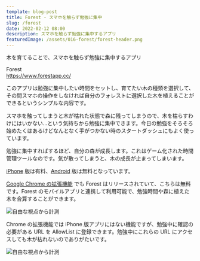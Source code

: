 ```yaml
---
template: blog-post
title: Forest - スマホを触らず勉強に集中
slug: /forest
date: 2022-02-12 08:00
description: スマホを触らず勉強に集中するアプリ
featuredImage: /assets/016-forest/forest-header.png
---
```


木を育てることで、スマホを触らず勉強に集中するアプリ

Forest  
https://www.forestapp.cc/

このアプリは勉強に集中したい時間をセットし、育てたい木の種類を選択して、その間スマホの操作をしなければ自分のフォレストに選択した木を植えることができるというシンプルな内容です。

スマホを触ってしまうと木が枯れた状態で森に残ってしまうので、木を枯らすわけにはいかない…という気持ちから勉強に集中できます。今日の勉強をそろそろ始めたくはあるけどなんとなく手がつかない時のスタートダッシュにもよく使っています。

勉強に集中すればするほど、自分の森が成長します。これはゲーム化された時間管理ツールなのです。気が散ってしまうと、木の成長が止まってしまいます。

[iPhone](https://apps.apple.com/jp/app/forest-%E9%9B%86%E4%B8%AD%E5%8A%9B%E3%82%92%E9%AB%98%E3%82%81%E3%82%8B/id866450515) 版は有料、[Android](https://play.google.com/store/apps/details?id=cc.forestapp&hl=ja&gl=US) 版は無料となっています。

[Google Chrome の拡張機能](https://chrome.google.com/webstore/detail/forest-stay-focused-be-pr/kjacjjdnoddnpbbcjilcajfhhbdhkpgk?category=app&hl=ja) でも Forest はリリースされていて、こちらは無料です。Forest のモバイルアプリと連携して利用可能で、勉強時間や森に植えた木を合算することができます。

![自由な視点から計測](./assets/016-forest/forest-chrome.png)

Chrome の拡張機能では iPhone 版アプリにはない機能ですが、勉強中に確認の必要がある URL を AllowList に登録できます。勉強中にこれらの URL にアクセスしても木が枯れないのでありがたいです。

![自由な視点から計測](./assets/016-forest/allow-list.png)
